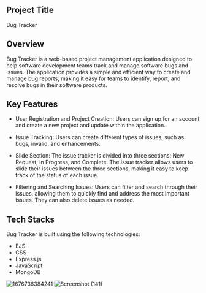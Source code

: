 ## Project Title
 Bug Tracker

## Overview
Bug Tracker is a web-based project management application designed to help software development teams track and manage software bugs and issues. The application provides a simple and efficient way to create and manage bug reports, making it easy for teams to identify, report, and resolve bugs in their software products.


## Key Features
- User Registration and Project Creation: Users can sign up for an account and create a new project and update within the application.

- Issue Tracking: Users can create different types of issues, such as bugs, invalid, and enhancements.

- Slide Section: The issue tracker is divided into three sections: New Request, In Progress, and Complete. The issue tracker allows users to slide their issues between the three sections, making it easy to keep track of the status of each issue. 

- Filtering and Searching Issues: Users can filter and search through their issues, allowing them to quickly find and address the most important issues. They can also delete issues as needed.

## Tech Stacks
Bug Tracker is built using the following technologies:
- EJS
- CSS
- Express.js
- JavaScript
- MongoDB

![1676736384241](https://user-images.githubusercontent.com/114811573/219876050-293e351d-883e-487b-8ab5-b748486577da.jpg) ![Screenshot (141)](https://user-images.githubusercontent.com/114811573/219876299-82d1aed3-8bd3-497e-820f-2e5d295290d0.png)


